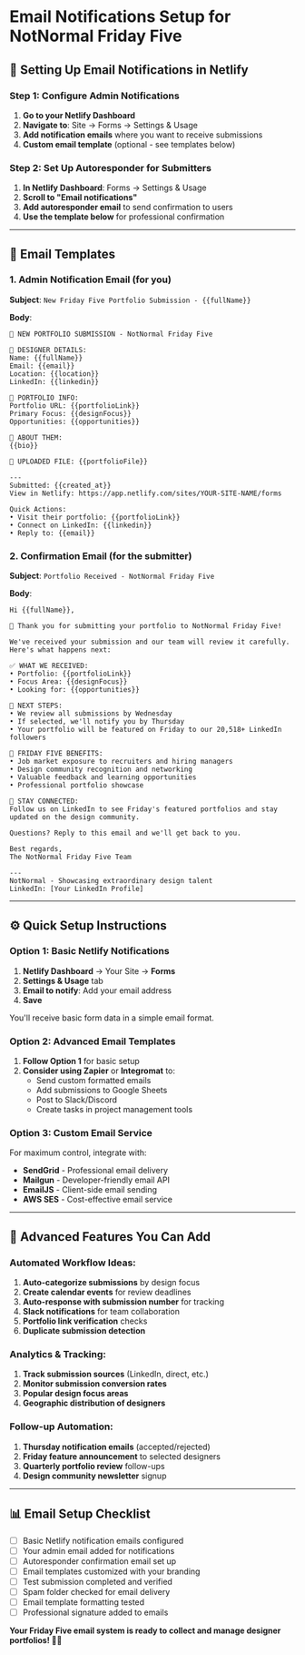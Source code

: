 # Email Notifications Setup for NotNormal Friday Five

## 📧 Setting Up Email Notifications in Netlify

### **Step 1: Configure Admin Notifications**

1. **Go to your Netlify Dashboard**
2. **Navigate to**: Site → Forms → Settings & Usage
3. **Add notification emails** where you want to receive submissions
4. **Custom email template** (optional - see templates below)

### **Step 2: Set Up Autoresponder for Submitters**

1. **In Netlify Dashboard**: Forms → Settings & Usage
2. **Scroll to "Email notifications"**
3. **Add autoresponder email** to send confirmation to users
4. **Use the template below** for professional confirmation

---

## 📝 Email Templates

### **1. Admin Notification Email (for you)**

**Subject**: `New Friday Five Portfolio Submission - {{fullName}}`

**Body**:
```
🎨 NEW PORTFOLIO SUBMISSION - NotNormal Friday Five

👤 DESIGNER DETAILS:
Name: {{fullName}}
Email: {{email}}
Location: {{location}}
LinkedIn: {{linkedin}}

🎯 PORTFOLIO INFO:
Portfolio URL: {{portfolioLink}}
Primary Focus: {{designFocus}}
Opportunities: {{opportunities}}

💬 ABOUT THEM:
{{bio}}

📎 UPLOADED FILE: {{portfolioFile}}

---
Submitted: {{created_at}}
View in Netlify: https://app.netlify.com/sites/YOUR-SITE-NAME/forms

Quick Actions:
• Visit their portfolio: {{portfolioLink}}
• Connect on LinkedIn: {{linkedin}}
• Reply to: {{email}}
```

### **2. Confirmation Email (for the submitter)**

**Subject**: `Portfolio Received - NotNormal Friday Five`

**Body**:
```
Hi {{fullName}},

🎉 Thank you for submitting your portfolio to NotNormal Friday Five!

We've received your submission and our team will review it carefully. Here's what happens next:

✅ WHAT WE RECEIVED:
• Portfolio: {{portfolioLink}}
• Focus Area: {{designFocus}}
• Looking for: {{opportunities}}

📅 NEXT STEPS:
• We review all submissions by Wednesday
• If selected, we'll notify you by Thursday
• Your portfolio will be featured on Friday to our 20,518+ LinkedIn followers

🎯 FRIDAY FIVE BENEFITS:
• Job market exposure to recruiters and hiring managers
• Design community recognition and networking
• Valuable feedback and learning opportunities
• Professional portfolio showcase

📱 STAY CONNECTED:
Follow us on LinkedIn to see Friday's featured portfolios and stay updated on the design community.

Questions? Reply to this email and we'll get back to you.

Best regards,
The NotNormal Friday Five Team

---
NotNormal - Showcasing extraordinary design talent
LinkedIn: [Your LinkedIn Profile]
```

---

## ⚙️ Quick Setup Instructions

### **Option 1: Basic Netlify Notifications**

1. **Netlify Dashboard** → Your Site → **Forms** 
2. **Settings & Usage** tab
3. **Email to notify**: Add your email address
4. **Save**

You'll receive basic form data in a simple email format.

### **Option 2: Advanced Email Templates**

1. **Follow Option 1** for basic setup
2. **Consider using Zapier** or **Integromat** to:
   - Send custom formatted emails
   - Add submissions to Google Sheets
   - Post to Slack/Discord
   - Create tasks in project management tools

### **Option 3: Custom Email Service**

For maximum control, integrate with:
- **SendGrid** - Professional email delivery
- **Mailgun** - Developer-friendly email API  
- **EmailJS** - Client-side email sending
- **AWS SES** - Cost-effective email service

---

## 🔧 Advanced Features You Can Add

### **Automated Workflow Ideas:**

1. **Auto-categorize submissions** by design focus
2. **Create calendar events** for review deadlines
3. **Auto-response with submission number** for tracking
4. **Slack notifications** for team collaboration
5. **Portfolio link verification** checks
6. **Duplicate submission detection**

### **Analytics & Tracking:**

1. **Track submission sources** (LinkedIn, direct, etc.)
2. **Monitor submission conversion rates**
3. **Popular design focus areas**
4. **Geographic distribution of designers**

### **Follow-up Automation:**

1. **Thursday notification emails** (accepted/rejected)
2. **Friday feature announcement** to selected designers
3. **Quarterly portfolio review** follow-ups
4. **Design community newsletter** signup

---

## 📊 Email Setup Checklist

- [ ] Basic Netlify notification emails configured
- [ ] Your admin email added for notifications  
- [ ] Autoresponder confirmation email set up
- [ ] Email templates customized with your branding
- [ ] Test submission completed and verified
- [ ] Spam folder checked for email delivery
- [ ] Email template formatting tested
- [ ] Professional signature added to emails

**Your Friday Five email system is ready to collect and manage designer portfolios! 🎨✨** 